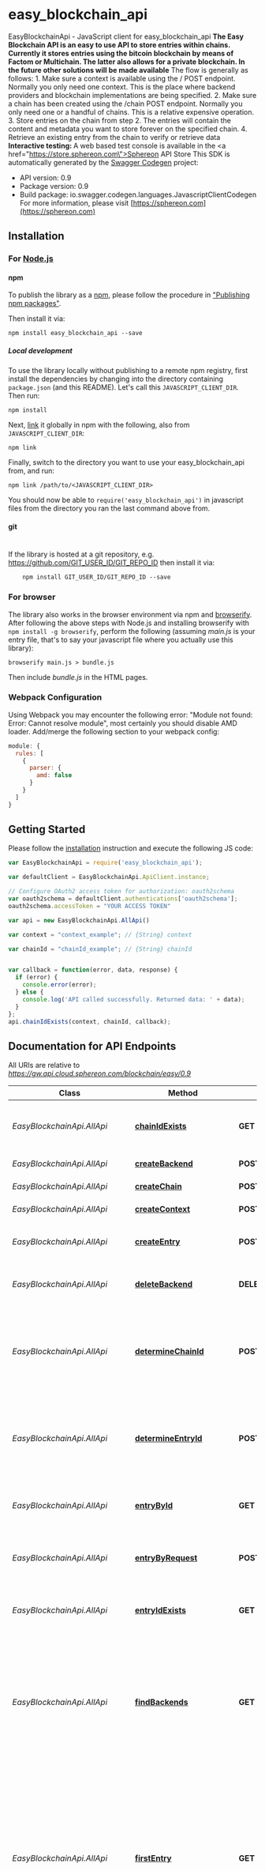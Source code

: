 # easy_blockchain_api

EasyBlockchainApi - JavaScript client for easy_blockchain_api
<b>The Easy Blockchain API is an easy to use API to store entries within chains. Currently it stores entries using the bitcoin blockchain by means of Factom or Multichain. The latter also allows for a private blockchain. In the future other solutions will be made available</b>    The flow is generally as follows:  1. Make sure a context is available using the / POST endpoint. Normally you only need one context. This is the place where backend providers and blockchain implementations are being specified.  2. Make sure a chain has been created using the /chain POST endpoint. Normally you only need one or a handful of chains. This is a relative expensive operation.  3. Store entries on the chain from step 2. The entries will contain the content and metadata you want to store forever on the specified chain.  4. Retrieve an existing entry from the chain to verify or retrieve data      <b>Interactive testing: </b>A web based test console is available in the <a href=\"https://store.sphereon.com\">Sphereon API Store</a>
This SDK is automatically generated by the [Swagger Codegen](https://github.com/swagger-api/swagger-codegen) project:

- API version: 0.9
- Package version: 0.9
- Build package: io.swagger.codegen.languages.JavascriptClientCodegen
For more information, please visit [https://sphereon.com](https://sphereon.com)

## Installation

### For [Node.js](https://nodejs.org/)

#### npm

To publish the library as a [npm](https://www.npmjs.com/),
please follow the procedure in ["Publishing npm packages"](https://docs.npmjs.com/getting-started/publishing-npm-packages).

Then install it via:

```shell
npm install easy_blockchain_api --save
```

##### Local development

To use the library locally without publishing to a remote npm registry, first install the dependencies by changing 
into the directory containing `package.json` (and this README). Let's call this `JAVASCRIPT_CLIENT_DIR`. Then run:

```shell
npm install
```

Next, [link](https://docs.npmjs.com/cli/link) it globally in npm with the following, also from `JAVASCRIPT_CLIENT_DIR`:

```shell
npm link
```

Finally, switch to the directory you want to use your easy_blockchain_api from, and run:

```shell
npm link /path/to/<JAVASCRIPT_CLIENT_DIR>
```

You should now be able to `require('easy_blockchain_api')` in javascript files from the directory you ran the last 
command above from.

#### git
#
If the library is hosted at a git repository, e.g.
https://github.com/GIT_USER_ID/GIT_REPO_ID
then install it via:

```shell
    npm install GIT_USER_ID/GIT_REPO_ID --save
```

### For browser

The library also works in the browser environment via npm and [browserify](http://browserify.org/). After following
the above steps with Node.js and installing browserify with `npm install -g browserify`,
perform the following (assuming *main.js* is your entry file, that's to say your javascript file where you actually 
use this library):

```shell
browserify main.js > bundle.js
```

Then include *bundle.js* in the HTML pages.

### Webpack Configuration

Using Webpack you may encounter the following error: "Module not found: Error:
Cannot resolve module", most certainly you should disable AMD loader. Add/merge
the following section to your webpack config:

```javascript
module: {
  rules: [
    {
      parser: {
        amd: false
      }
    }
  ]
}
```

## Getting Started

Please follow the [installation](#installation) instruction and execute the following JS code:

```javascript
var EasyBlockchainApi = require('easy_blockchain_api');

var defaultClient = EasyBlockchainApi.ApiClient.instance;

// Configure OAuth2 access token for authorization: oauth2schema
var oauth2schema = defaultClient.authentications['oauth2schema'];
oauth2schema.accessToken = "YOUR ACCESS TOKEN"

var api = new EasyBlockchainApi.AllApi()

var context = "context_example"; // {String} context

var chainId = "chainId_example"; // {String} chainId


var callback = function(error, data, response) {
  if (error) {
    console.error(error);
  } else {
    console.log('API called successfully. Returned data: ' + data);
  }
};
api.chainIdExists(context, chainId, callback);

```

## Documentation for API Endpoints

All URIs are relative to *https://gw.api.cloud.sphereon.com/blockchain/easy/0.9*

Class | Method | HTTP request | Description
------------ | ------------- | ------------- | -------------
*EasyBlockchainApi.AllApi* | [**chainIdExists**](docs/AllApi.md#chainIdExists) | **GET** /{context}/chains/id/{chainId} | Determine whether the Id of a chain exists in the blockchain
*EasyBlockchainApi.AllApi* | [**createBackend**](docs/AllApi.md#createBackend) | **POST** /backends | Create a new backend
*EasyBlockchainApi.AllApi* | [**createChain**](docs/AllApi.md#createChain) | **POST** /{context}/chains | Create a new chain
*EasyBlockchainApi.AllApi* | [**createContext**](docs/AllApi.md#createContext) | **POST** / | Create a new context
*EasyBlockchainApi.AllApi* | [**createEntry**](docs/AllApi.md#createEntry) | **POST** /{context}/chains/{chainId}/entries | Create a new entry in the provided chain
*EasyBlockchainApi.AllApi* | [**deleteBackend**](docs/AllApi.md#deleteBackend) | **DELETE** /backends/{backendId} | Delete backend by id (not by ledgername)
*EasyBlockchainApi.AllApi* | [**determineChainId**](docs/AllApi.md#determineChainId) | **POST** /{context}/chains/id | Pre determine the Id of a chain request without anchoring it in the blockchain
*EasyBlockchainApi.AllApi* | [**determineEntryId**](docs/AllApi.md#determineEntryId) | **POST** /{context}/chains/id/{chainId}/entries | Pre determine the Id of an entry request without anchoring the entry
*EasyBlockchainApi.AllApi* | [**entryById**](docs/AllApi.md#entryById) | **GET** /{context}/chains/{chainId}/entries/{entryId} | Get an existing entry in the provided chain
*EasyBlockchainApi.AllApi* | [**entryByRequest**](docs/AllApi.md#entryByRequest) | **POST** /{context}/chains/{chainId}/entries/entry | Get an existing entry in the provided chain
*EasyBlockchainApi.AllApi* | [**entryIdExists**](docs/AllApi.md#entryIdExists) | **GET** /{context}/chains/id/{chainId}/entries/{entryId} | Determine whether the Id of an entry exists in the blockchain
*EasyBlockchainApi.AllApi* | [**findBackends**](docs/AllApi.md#findBackends) | **GET** /backends/{backendId}/find | Find existing backend(s) by id (single result) and/or ledgername (multiple results). Optionally including public backends of others
*EasyBlockchainApi.AllApi* | [**firstEntry**](docs/AllApi.md#firstEntry) | **GET** /{context}/chains/{chainId}/entries/first | Get the first entry in the provided chain. This is the oldest entry also called the chain tail.  Please note that the achorTimes will only contain the first anchor time. Call getEntry to retrieve all times
*EasyBlockchainApi.AllApi* | [**getBackend**](docs/AllApi.md#getBackend) | **GET** /backends/{backendId} | Get existing backend by id (not by ledgername). Optionally including public backend of others
*EasyBlockchainApi.AllApi* | [**getContext**](docs/AllApi.md#getContext) | **GET** /{context} | Get an existing context
*EasyBlockchainApi.AllApi* | [**lastEntry**](docs/AllApi.md#lastEntry) | **GET** /{context}/chains/{chainId}/entries/last | Get the last entry in the provided chain. This is the most recent entry also called the chain head. Please note that the achorTimes will only contain the latest anchor time. Call getEntry to retrieve all times
*EasyBlockchainApi.AllApi* | [**listBackends**](docs/AllApi.md#listBackends) | **GET** /backends | List existing backends.
*EasyBlockchainApi.AllApi* | [**nextEntryById**](docs/AllApi.md#nextEntryById) | **GET** /{context}/chains/{chainId}/entries/{entryId}/next | Get the entry after the supplied entry Id (the next) in the provided chain
*EasyBlockchainApi.AllApi* | [**nextEntryByRequest**](docs/AllApi.md#nextEntryByRequest) | **POST** /{context}/chains/{chainId}/entries/entry/next | Get the entry after the supplied entry Id (the next) in the provided chain
*EasyBlockchainApi.AllApi* | [**previousEntryById**](docs/AllApi.md#previousEntryById) | **GET** /{context}/chains/{chainId}/entries/{entryId}/previous | Get the entry before the supplied entry Id (the previous) in the provided chain
*EasyBlockchainApi.AllApi* | [**previousEntryByRequest**](docs/AllApi.md#previousEntryByRequest) | **POST** /{context}/chains/{chainId}/entries/entry/previous | Get the entry before the supplied entry Id (the previous) in the provided chain
*EasyBlockchainApi.ChainApi* | [**createChain**](docs/ChainApi.md#createChain) | **POST** /{context}/chains | Create a new chain
*EasyBlockchainApi.ContextApi* | [**createBackend**](docs/ContextApi.md#createBackend) | **POST** /backends | Create a new backend
*EasyBlockchainApi.ContextApi* | [**createContext**](docs/ContextApi.md#createContext) | **POST** / | Create a new context
*EasyBlockchainApi.ContextApi* | [**deleteBackend**](docs/ContextApi.md#deleteBackend) | **DELETE** /backends/{backendId} | Delete backend by id (not by ledgername)
*EasyBlockchainApi.ContextApi* | [**findBackends**](docs/ContextApi.md#findBackends) | **GET** /backends/{backendId}/find | Find existing backend(s) by id (single result) and/or ledgername (multiple results). Optionally including public backends of others
*EasyBlockchainApi.ContextApi* | [**getBackend**](docs/ContextApi.md#getBackend) | **GET** /backends/{backendId} | Get existing backend by id (not by ledgername). Optionally including public backend of others
*EasyBlockchainApi.ContextApi* | [**getContext**](docs/ContextApi.md#getContext) | **GET** /{context} | Get an existing context
*EasyBlockchainApi.ContextApi* | [**listBackends**](docs/ContextApi.md#listBackends) | **GET** /backends | List existing backends.
*EasyBlockchainApi.EntryApi* | [**createEntry**](docs/EntryApi.md#createEntry) | **POST** /{context}/chains/{chainId}/entries | Create a new entry in the provided chain
*EasyBlockchainApi.EntryApi* | [**entryById**](docs/EntryApi.md#entryById) | **GET** /{context}/chains/{chainId}/entries/{entryId} | Get an existing entry in the provided chain
*EasyBlockchainApi.EntryApi* | [**entryByRequest**](docs/EntryApi.md#entryByRequest) | **POST** /{context}/chains/{chainId}/entries/entry | Get an existing entry in the provided chain
*EasyBlockchainApi.EntryApi* | [**firstEntry**](docs/EntryApi.md#firstEntry) | **GET** /{context}/chains/{chainId}/entries/first | Get the first entry in the provided chain. This is the oldest entry also called the chain tail.  Please note that the achorTimes will only contain the first anchor time. Call getEntry to retrieve all times
*EasyBlockchainApi.EntryApi* | [**lastEntry**](docs/EntryApi.md#lastEntry) | **GET** /{context}/chains/{chainId}/entries/last | Get the last entry in the provided chain. This is the most recent entry also called the chain head. Please note that the achorTimes will only contain the latest anchor time. Call getEntry to retrieve all times
*EasyBlockchainApi.EntryApi* | [**nextEntryById**](docs/EntryApi.md#nextEntryById) | **GET** /{context}/chains/{chainId}/entries/{entryId}/next | Get the entry after the supplied entry Id (the next) in the provided chain
*EasyBlockchainApi.EntryApi* | [**nextEntryByRequest**](docs/EntryApi.md#nextEntryByRequest) | **POST** /{context}/chains/{chainId}/entries/entry/next | Get the entry after the supplied entry Id (the next) in the provided chain
*EasyBlockchainApi.EntryApi* | [**previousEntryById**](docs/EntryApi.md#previousEntryById) | **GET** /{context}/chains/{chainId}/entries/{entryId}/previous | Get the entry before the supplied entry Id (the previous) in the provided chain
*EasyBlockchainApi.EntryApi* | [**previousEntryByRequest**](docs/EntryApi.md#previousEntryByRequest) | **POST** /{context}/chains/{chainId}/entries/entry/previous | Get the entry before the supplied entry Id (the previous) in the provided chain
*EasyBlockchainApi.IdApi* | [**chainIdExists**](docs/IdApi.md#chainIdExists) | **GET** /{context}/chains/id/{chainId} | Determine whether the Id of a chain exists in the blockchain
*EasyBlockchainApi.IdApi* | [**determineChainId**](docs/IdApi.md#determineChainId) | **POST** /{context}/chains/id | Pre determine the Id of a chain request without anchoring it in the blockchain
*EasyBlockchainApi.IdApi* | [**determineEntryId**](docs/IdApi.md#determineEntryId) | **POST** /{context}/chains/id/{chainId}/entries | Pre determine the Id of an entry request without anchoring the entry
*EasyBlockchainApi.IdApi* | [**entryIdExists**](docs/IdApi.md#entryIdExists) | **GET** /{context}/chains/id/{chainId}/entries/{entryId} | Determine whether the Id of an entry exists in the blockchain


## Documentation for Models

 - [EasyBlockchainApi.Access](docs/Access.md)
 - [EasyBlockchainApi.AnchoredEntryResponse](docs/AnchoredEntryResponse.md)
 - [EasyBlockchainApi.Backend](docs/Backend.md)
 - [EasyBlockchainApi.Chain](docs/Chain.md)
 - [EasyBlockchainApi.CommittedChain](docs/CommittedChain.md)
 - [EasyBlockchainApi.CommittedChainResponse](docs/CommittedChainResponse.md)
 - [EasyBlockchainApi.CommittedEntry](docs/CommittedEntry.md)
 - [EasyBlockchainApi.CommittedEntryResponse](docs/CommittedEntryResponse.md)
 - [EasyBlockchainApi.Context](docs/Context.md)
 - [EasyBlockchainApi.Entry](docs/Entry.md)
 - [EasyBlockchainApi.EntryData](docs/EntryData.md)
 - [EasyBlockchainApi.Error](docs/Error.md)
 - [EasyBlockchainApi.ErrorResponse](docs/ErrorResponse.md)
 - [EasyBlockchainApi.ExternalId](docs/ExternalId.md)
 - [EasyBlockchainApi.IdResponse](docs/IdResponse.md)
 - [EasyBlockchainApi.RawBackendStructure](docs/RawBackendStructure.md)
 - [EasyBlockchainApi.RpcProvider](docs/RpcProvider.md)


## Documentation for Authorization


### oauth2schema

- **Type**: OAuth
- **Flow**: application
- **Authorization URL**: 
- **Scopes**: 
  - global: accessEverything

